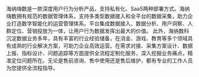 海纳嗨数是一款深度用户行为分析产品，支持私有化、SaaS两种部署方式。海纳嗨数拥有规范的数据管理体系，支持多类型数据接入和全平台的数据采集，助力企业打造数字智能化的运营管理体系。平台集成数据接入、数据分析、用户洞察、人群定位、营销投放为一体，让用户行为数据发挥出最大的价值。
此外，海纳数科沉淀数据业务多年，具有丰富的行业经验储备，在消金、游戏、教育等多个领域具有成熟的行业解决方案，可助力企业高效运营。在需求对接、采集方案设计、数据上报、指标设计、问题追踪等方面提供全流程定制化服务，深入挖掘业务痛点，精准定位问题所在。无论是售前咨询、售中使用还是售后维护，都有专业的工作人员为您提供全流程指导。